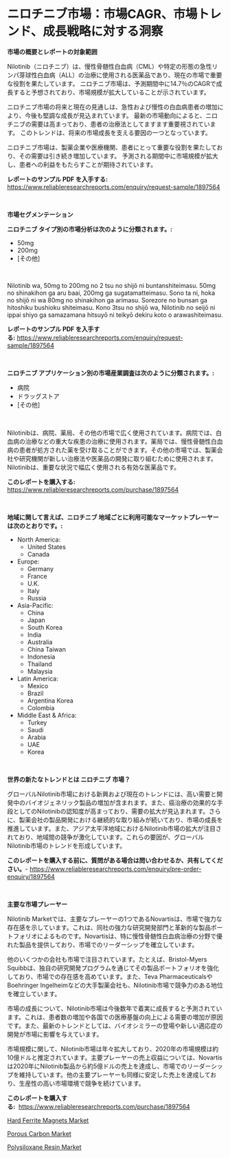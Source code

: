 <p><h1>ニロチニブ市場：市場CAGR、市場トレンド、成長戦略に対する洞察</h1></p><p><strong>市場の概要とレポートの対象範囲</strong></p>
<p><p>Nilotinib（ニロチニブ）は、慢性骨髄性白血病（CML）や特定の形態の急性リンパ芽球性白血病（ALL）の治療に使用される医薬品であり、現在の市場で重要な役割を果たしています。 ニロチニブ市場は、予測期間中に14.7％のCAGRで成長すると予想されており、市場規模が拡大していることが示されています。</p><p>ニロチニブ市場の将来と現在の見通しは、急性および慢性の白血病患者の増加により、今後も堅調な成長が見込まれています。 最新の市場動向によると、ニロチニブの需要は高まっており、患者の治療法としてますます重要視されています。 このトレンドは、将来の市場成長を支える要因の一つとなっています。</p><p>ニロチニブ市場は、製薬企業や医療機関、患者にとって重要な役割を果たしており、その需要は引き続き増加しています。 予測される期間中に市場規模が拡大し、患者への利益をもたらすことが期待されています。</p></p>
<p><strong>レポートのサンプル PDF を入手する:</strong> <a href="https://www.reliableresearchreports.com/enquiry/request-sample/1897564">https://www.reliableresearchreports.com/enquiry/request-sample/1897564</a></p>
<p>&nbsp;</p>
<p><strong>市場セグメンテーション</strong></p>
<p><strong>ニロチニブ タイプ別の市場分析は次のように分類されます。:</strong></p>
<p><ul><li>50mg</li><li>200mg</li><li>[その他]</li></ul></p>
<p>&nbsp;</p>
<p><p>Nilotinib wa, 50mg to 200mg no 2 tsu no shijō ni buntanshiteimasu. 50mg no shinakihon ga aru baai, 200mg ga sugatamatteimasu. Sono ta ni, hoka no shijō ni wa 80mg no shinakihon ga arimasu. Sorezore no bunsan ga hitoshiku bushioku shiteimasu. Kono 3tsu no shijō wa, Nilotinib no seijō ni ippai shiyo ga samazamana hitsuyō ni teikyō dekiru koto o arawashiteimasu.</p></p>
<p><strong>レポートのサンプル PDF を入手する:</strong>&nbsp;<a href="https://www.reliableresearchreports.com/enquiry/request-sample/1897564">https://www.reliableresearchreports.com/enquiry/request-sample/1897564</a></p>
<p>&nbsp;</p>
<p><strong> ニロチニブ アプリケーション別の市場産業調査は次のように分類されます。:</strong></p>
<p><ul><li>病院</li><li>ドラッグストア</li><li>[その他]</li></ul></p>
<p>&nbsp;</p>
<p><p>Nilotinibは、病院、薬局、その他の市場で広く使用されています。病院では、白血病の治療などの重大な疾患の治療に使用されます。薬局では、慢性骨髄性白血病の患者が処方された薬を受け取ることができます。その他の市場では、製薬会社や研究機関が新しい治療法や医薬品の開発に取り組むために使用されます。Nilotinibは、重要な状況で幅広く使用される有効な医薬品です。</p></p>
<p><strong>このレポートを購入する:</strong>&nbsp; <a href="https://www.reliableresearchreports.com/purchase/1897564">https://www.reliableresearchreports.com/purchase/1897564</a></p>
<p>&nbsp;</p>
<p><strong>地域に関して言えば、ニロチニブ 地域ごとに利用可能なマーケットプレーヤーは次のとおりです。:</strong></p>
<p><ul>
    <li>
        North America:
        <ul>
            <li>United States</li>
            <li>Canada</li>
        </ul>
    </li>
    <li>
        Europe:
        <ul>
            <li>Germany</li>
            <li>France</li>
            <li>U.K.</li>
            <li>Italy</li>
            <li>Russia</li>
        </ul>
    </li>
    <li>
        Asia-Pacific:
        <ul>
            <li>China</li>
            <li>Japan</li>
            <li>South Korea</li>
            <li>India</li>
            <li>Australia</li>
            <li>China Taiwan</li>
            <li>Indonesia</li>
            <li>Thailand</li>
            <li>Malaysia</li>
        </ul>
    </li>
    <li>
        Latin America:
        <ul>
            <li>Mexico</li>
            <li>Brazil</li>
            <li>Argentina Korea</li>
            <li>Colombia</li>
        </ul>
    </li>
    <li>
        Middle East & Africa:
        <ul>
            <li>Turkey</li>
            <li>Saudi</li>
            <li>Arabia</li>
            <li>UAE</li>
            <li>Korea</li>
        </ul>
    </li>
    </ul></p>
<p>&nbsp;</p>
<p><strong>世界の新たなトレンドとは ニロチニブ 市場？</strong></p>
<p><p>グローバルNilotinib市場における新興および現在のトレンドには、高い需要と開発中のバイオジェネリック製品の増加が含まれます。また、癌治療の効果的な手段としてのNilotinibの認知度が高まっており、需要の拡大が見込まれます。さらに、製薬会社の製品開発における継続的な取り組みが続いており、市場の成長を推進しています。また、アジア太平洋地域におけるNilotinib市場の拡大が注目されており、地域間の競争が激化しています。これらの要因が、グローバルNilotinib市場のトレンドを形成しています。</p></p>
<p><strong>このレポートを購入する前に、質問がある場合は問い合わせるか、共有してください。</strong>- <a href="https://www.reliableresearchreports.com/enquiry/pre-order-enquiry/1897564">https://www.reliableresearchreports.com/enquiry/pre-order-enquiry/1897564</a></p>
<p>&nbsp;</p>
<p><strong>主要な市場プレーヤー</strong></p>
<p><p>Nilotinib Marketでは、主要なプレーヤーの1つであるNovartisは、市場で強力な存在感を示しています。これは、同社の強力な研究開発部門と革新的な製品ポートフォリオによるものです。Novartisは、特に慢性骨髄性白血病治療の分野で優れた製品を提供しており、市場でのリーダーシップを確立しています。</p><p>他のいくつかの会社も市場で注目されています。たとえば、Bristol-Myers Squibbは、独自の研究開発プログラムを通じてその製品ポートフォリオを強化しており、市場での存在感を高めています。また、Teva PharmaceuticalsやBoehringer Ingelheimなどの大手製薬会社も、Nilotinib市場で競争力のある地位を確立しています。</p><p>市場の成長について、Nilotinib市場は今後数年で着実に成長すると予測されています。これは、患者数の増加や各国での医療基盤の向上による需要の増加が原因です。また、最新のトレンドとしては、バイオシミラーの登場や新しい適応症の開発が市場に影響を与えています。</p><p>市場規模に関して、Nilotinib市場は年々拡大しており、2020年の市場規模は約10億ドルと推定されています。主要プレーヤーの売上収益については、Novartisは2020年にNilotinib製品から約5億ドルの売上を達成し、市場でのリーダーシップを維持しています。他の主要プレーヤーも同様に安定した売上を達成しており、生産性の高い市場環境で競争を続けています。</p></p>
<p><strong>このレポートを購入する:</strong>&nbsp;&nbsp;<a href="https://www.reliableresearchreports.com/purchase/1897564">https://www.reliableresearchreports.com/purchase/1897564</a></p>
<p><p><a href="https://github.com/Alonsoolds3wq1d81czn8rbol/Market-Research-Report-List-1/blob/main/hard-ferrite-magnets-market.md">Hard Ferrite Magnets Market</a></p><p><a href="https://github.com/jsmusil/Market-Research-Report-List-2/blob/main/porous-carbon-market.md">Porous Carbon Market</a></p><p><a href="https://github.com/yemakinde/Market-Research-Report-List-1/blob/main/polysiloxane-resin-market.md">Polysiloxane Resin Market</a></p></p>